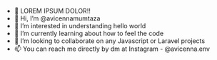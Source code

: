 - 🙌 LOREM IPSUM DOLOR!!
- 👋 Hi, I’m @avicennamumtaza
- 👀 I’m interested in understanding hello world
- 🌱 I’m currently learning about how to feel the code
- 💞️ I’m looking to collaborate on any Javascript or Laravel projects
- 📫 You can reach me directly by dm at Instagram - @avicenna.env

<!---
avicennamumtaza/avicennamumtaza is a ✨ special ✨ repository because its `README.md` (this file) appears on your GitHub profile.
You can click the Preview link to take a look at your changes.
--->
